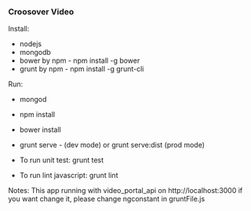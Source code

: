### Croosover Video

Install:
* nodejs
* mongodb
* bower by npm - npm install -g bower
* grunt by npm - npm install -g grunt-cli

Run:
* mongod
* npm install
* bower install
* grunt serve - (dev mode) or grunt serve:dist (prod mode)

* To run unit test: grunt test
* To run lint javascript: grunt lint

Notes:
This app running with video_portal_api on http://localhost:3000 if you want change it, please change ngconstant in gruntFile.js
